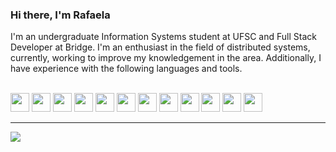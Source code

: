 ### Hi there, I'm Rafaela 


I'm an undergraduate Information Systems student at UFSC and Full Stack Developer at Bridge. I'm an enthusiast in the field of distributed systems, currently, working to improve my knowledgement in the area. Additionally, I have experience with the following languages and tools.


<br>

<div> 
    <img height="30em" src="https://cdn.jsdelivr.net/gh/devicons/devicon/icons/java/java-original.svg" />
    <img height="30em" src="https://cdn.jsdelivr.net/gh/devicons/devicon/icons/spring/spring-original.svg" />  
    <img height="30em" src="https://cdn.jsdelivr.net/gh/devicons/devicon/icons/kotlin/kotlin-original.svg" />
    <img height="30em" src="https://cdn.jsdelivr.net/gh/devicons/devicon/icons/python/python-original.svg" />
    <img height="30em" src="https://cdn.jsdelivr.net/gh/devicons/devicon/icons/javascript/javascript-original.svg" />
    <img height="30em" src="https://cdn.jsdelivr.net/gh/devicons/devicon/icons/nodejs/nodejs-original.svg" />
    <img height="30em" src="https://cdn.jsdelivr.net/gh/devicons/devicon/icons/html5/html5-original.svg" />
    <img height="30em" src="https://cdn.jsdelivr.net/gh/devicons/devicon/icons/css3/css3-original.svg" />
    <img height="30em" src="https://cdn.jsdelivr.net/gh/devicons/devicon/icons/react/react-original.svg" />
    <img height="30em" src="https://cdn.jsdelivr.net/gh/devicons/devicon/icons/figma/figma-original.svg" />  
    <img height="30em" src="https://cdn.jsdelivr.net/gh/devicons/devicon/icons/ansible/ansible-original.svg" />
    <img height="30em" src="https://cdn.jsdelivr.net/gh/devicons/devicon/icons/docker/docker-plain.svg" />

          
</div>
    
---

  <a href="https://www.linkedin.com/in/rafaela-tillmann" target="_blank"><img src="https://img.shields.io/badge/-LinkedIn-%230077B5?style=for-the-badge&logo=linkedin&logoColor=white" target="_blank"></a> 
